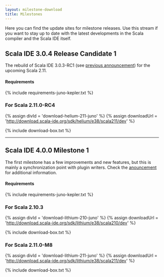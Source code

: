 ```yaml
---
layout: milestone-download
title: Milestones
---
```


Here you can find the update sites for milestone releases. Use this stream if you want to stay
up to date with the latest developments in the Scala compiler and the Scala IDE itself.

## Scala IDE 3.0.4 Release Candidate 1

The rebuild of Scala IDE 3.0.3-RC1 (see [previous announcement](/blog/release-notes-3.0.3-RC01.html)) for the upcoming Scala 2.11.

#### Requirements
{% include requirements-juno-kepler.txt %}

### For Scala 2.11.0-RC4

{% assign divId = 'download-helium-211-juno' %}
{% assign downloadUrl = 'http://download.scala-ide.org/sdk/helium/e38/scala211/dev' %}

{% include download-box.txt %}

----

## Scala IDE 4.0.0 Milestone 1

The first milestone has a few improvements and new features, but this is mainly a synchronization point with plugin writers. Check the [anouncement](/blog/release-notes-4.0.0-M1.html) for additional information.

#### Requirements
{% include requirements-juno-kepler.txt %}

### For Scala 2.10.3

{% assign divId = 'download-lithium-210-juno' %}
{% assign downloadUrl = 'http://download.scala-ide.org/sdk/lithium/e38/scala210/dev' %}

{% include download-box.txt %}

### For Scala 2.11.0-M8

{% assign divId = 'download-lithium-211-juno' %}
{% assign downloadUrl = 'http://download.scala-ide.org/sdk/lithium/e38/scala211/dev' %}

{% include download-box.txt %}

